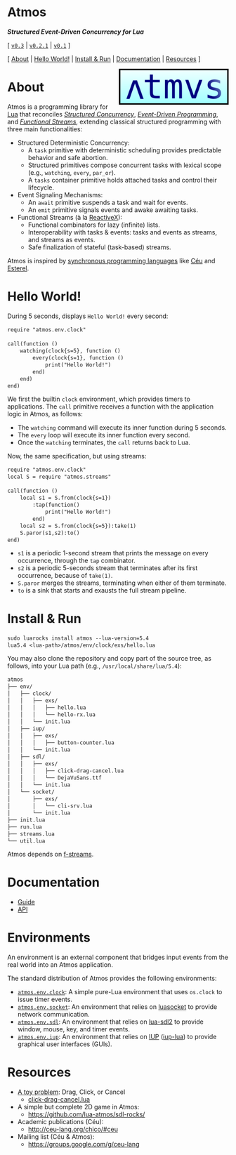# Atmos

***Structured Event-Driven Concurrency for Lua***

[
    [`v0.3`](https://github.com/lua-atmos/atmos/tree/v0.3) |
    [`v0.2.1`](https://github.com/lua-atmos/atmos/tree/v0.2.1) |
    [`v0.1`](https://github.com/lua-atmos/atmos/tree/v0.1)
]

[
    [About](#about)                 |
    [Hello World!](#hello-world)    |
    [Install & Run](#install--run)  |
    [Documentation](#documentation) |
    [Resources](#resources)
]

<!--
This is the unstable `main` branch.
Please, switch to stable [`v0.3`](https://github.com/lua-atmos/atmos/tree/v0.3).
-->

<img src="atmos-logo.png" width="250" align="right">

# About

Atmos is a programming library for [Lua][lua] that reconciles *[Structured
Concurrency][sc]*, *[Event-Driven Programming][events]*, and
*[Functional Streams][streams]*, extending classical structured programming
with three main functionalities:

- Structured Deterministic Concurrency:
    - A `task` primitive with deterministic scheduling provides predictable
      behavior and safe abortion.
    - Structured primitives compose concurrent tasks with lexical scope (e.g.,
      `watching`, `every`, `par_or`).
    - A `tasks` container primitive holds attached tasks and control their
      lifecycle.
- Event Signaling Mechanisms:
    - An `await` primitive suspends a task and wait for events.
    - An `emit` primitive signals events and awake awaiting tasks.
- Functional Streams (à la [ReactiveX][rx]):
    - Functional combinators for lazy (infinite) lists.
    - Interoperability with tasks & events:
        tasks and events as streams, and
        streams as events.
    - Safe finalization of stateful (task-based) streams.

Atmos is inspired by [synchronous programming languages][sync] like [Céu][ceu]
and [Esterel][esterel].

[lua]:          https://www.lua.org/
[sc]:           https://en.wikipedia.org/wiki/Structured_concurrency
[streams]:      https://en.wikipedia.org/wiki/Stream_(abstract_data_type)
[events]:       https://en.wikipedia.org/wiki/Event-driven_programming
[rx]:           https://en.wikipedia.org/wiki/ReactiveX
[sync]:         https://fsantanna.github.io/sc.html
[ceu]:          http://www.ceu-lang.org/
[esterel]:      https://en.wikipedia.org/wiki/Esterel

# Hello World!

During 5 seconds, displays `Hello World!` every second:

```
require "atmos.env.clock"

call(function ()
    watching(clock{s=5}, function ()
        every(clock{s=1}, function ()
            print("Hello World!")
        end)
    end)
end)
```

We first the builtin `clock` environment, which provides timers to
applications.
The `call` primitive receives a function with the application logic in Atmos,
as follows:

- The `watching` command will execute its inner function during 5 seconds.
- The `every` loop will execute its inner function every second.
- Once the `watching` terminates, the `call` returns back to Lua.

Now, the same specification, but using streams:

```
require "atmos.env.clock"
local S = require "atmos.streams"

call(function ()
    local s1 = S.from(clock{s=1})
        :tap(function()
            print("Hello World!")
        end)
    local s2 = S.from(clock{s=5}):take(1)
    S.paror(s1,s2):to()
end)
```

- `s1` is a periodic 1-second stream that prints the message on every
  occurrence, through the `tap` combinator.
- `s2` is a periodic 5-seconds stream that terminates after its first
  occurrence, because of `take(1)`.
- `S.paror` merges the streams, terminating when either of them terminate.
- `to` is a sink that starts and exausts the full stream pipeline.

# Install & Run

```
sudo luarocks install atmos --lua-version=5.4
lua5.4 <lua-path>/atmos/env/clock/exs/hello.lua
```

You may also clone the repository and copy part of the source tree, as follows,
into your Lua path (e.g., `/usr/local/share/lua/5.4`):

```
atmos
├── env/
│   ├── clock/
│   │   ├── exs/
│   │   │   ├── hello.lua
│   │   │   └── hello-rx.lua
│   │   └── init.lua
│   ├── iup/
│   │   ├── exs/
│   │   │   ├── button-counter.lua
│   │   └── init.lua
│   ├── sdl/
│   │   ├── exs/
│   │   │   ├── click-drag-cancel.lua
│   │   │   └── DejaVuSans.ttf
│   │   └── init.lua
│   └── socket/
│       ├── exs/
│       │   └── cli-srv.lua
│       └── init.lua
├── init.lua
├── run.lua
├── streams.lua
└── util.lua
```

Atmos depends on [f-streams][f-streams].

[f-streams]: https://github.com/lua-atmos/f-streams/

# Documentation

- [Guide](guide.md)
- [API](api.md)

# Environments

An environment is an external component that bridges input events from the real
world into an Atmos application.

The standard distribution of Atmos provides the following environments:

- [`atmos.env.clock`](atmos/env/clock/):
    A simple pure-Lua environment that uses `os.clock` to issue timer events.
- [`atmos.env.socket`](atmos/env/socket/):
    An environment that relies on [luasocket][luasocket] to provide network
    communication.
- [`atmos.env.sdl`](atmos/env/sdl/):
    An environment that relies on [lua-sdl2][luasdl] to provide window, mouse,
    key, and timer events.
- [`atmos.env.iup`](atmos/env/iup/):
    An environment that relies on [IUP][iup] ([iup-lua][iup-lua]) to provide
    graphical user interfaces (GUIs).

[luasocket]:    https://lunarmodules.github.io/luasocket/
[luasdl]:       https://github.com/Tangent128/luasdl2/
[iup]:          https://www.tecgraf.puc-rio.br/iup/
[iup-lua]:      https://www.tecgraf.puc-rio.br/iup/en/basic/index.html

# Resources

- [A toy problem][toy]: Drag, Click, or Cancel
    - [click-drag-cancel.lua](atmos/env/sdl/exs/click-drag-cancel.lua)
- A simple but complete 2D game in Atmos:
    - https://github.com/lua-atmos/sdl-rocks/
- Academic publications (Céu):
    - http://ceu-lang.org/chico/#ceu
- Mailing list (Céu & Atmos):
    - https://groups.google.com/g/ceu-lang

[toy]:  https://fsantanna.github.io/toy.html
